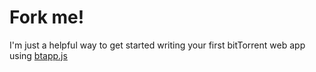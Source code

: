 Fork me! 
========

I'm just a helpful way to get started writing your first bitTorrent web app using [btapp.js](https://github.com/bittorrenttorque/btapp)